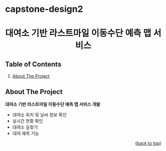 # capstone-design2
<div align="center">

  <h1 align="center">대여소 기반 라스트마일 이동수단 예측 맵 서비스</h1>

</div>             

## Table of Contents

1. [About The Project](#about-the-project)

<!-- ABOUT THE PROJECT -->
## About The Project

**대여소 기반 라스트마일 이동수단 예측 맵 서비스 개발**
* 대여소 위치 및 날씨 정보 확인
* 실시간 현황 확인
* 대여소 길찾기
* 대여 예측 기능

<p align="right">(<a href="#top">back to top</a>)</p>
